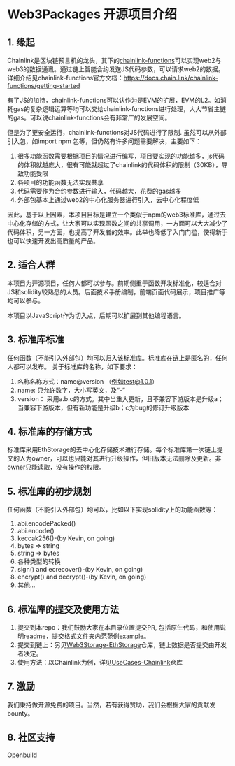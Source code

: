 # Web3Packages 开源项目介绍

## 1. 缘起
Chainlink是区块链预言机的龙头，其下的[chainlink-functions](https://docs.chain.link/chainlink-functions/getting-started)可以实现web2与web3的数据通讯。通过链上智能合约发送JS代码参数，可以请求web2的数据。详细介绍见chainlink-functions官方文档：https://docs.chain.link/chainlink-functions/getting-started

有了JS的加持，chainlink-functions可以认作为是EVM的扩展，EVM的L2。如消耗gas的复杂逻辑运算等均可以交给chainlink-functions进行处理，大大节省主链的gas。可以说chainlink-functions会有非常广的发展空间。

但是为了更安全运行，chainlink-functions对JS代码进行了限制. 虽然可以从外部引入包，如import npm 包等，但仍然有许多问题需要解决，主要如下：

1. 很多功能函数需要根据项目的情况进行编写，项目要实现的功能越多，js代码的体积就越庞大，很有可能就超过了chainlink的代码体积的限制（30KB），导致功能受限
2. 各项目的功能函数无法实现共享
3. 代码需要作为合约参数进行输入，代码越大，花费的gas越多
4. 外部包基本上通过web2的中心化服务器进行引入，去中心化程度低


因此，基于以上因素，本项目目标是建立一个类似于npm的web3标准库，通过去中心化存储的方式，让大家可以实现函数之间的共享调用，一方面可以大大减少了代码体积，另一方面，也提高了开发者的效率。此举也降低了入门门槛，使得新手也可以快速开发出高质量的产品。

## 2. 适合人群
本项目为开源项目，任何人都可以参与。前期侧重于函数开发标准化，较适合对JS和solidity较熟悉的人员。后面技术手册编制，前端页面代码展示，项目推广等均可以参与。

本项目以JavaScript作为切入点，后期可以扩展到其他编程语言。


## 3. 标准库标准
任何函数（不能引入外部包）均可以归入该标准库。标准库在链上是匿名的，任何人都可以发布。
关于标准库的名称，如下要求：

1. 名称名称方式：name@version （例如test@1.0.1）
2. name: 只允许数字，大小写英文，及“-”
3. version： 采用a.b.c的方式。其中当重大更新，且不兼容下游版本是升级a；当兼容下游版本，但有新功能是升级b；c为bug的修订升级版本


## 4. 标准库的存储方式
标准库采用EthStorage的去中心化存储技术进行存储。每个标准库第一次链上提交的人为owner，可以也只能对其进行升级操作，但旧版本无法删除及更新。非owner只能读取，没有操作的权限。

## 5. 标准库的初步规划
任何函数（不能引入外部包）均可以，比如以下实现solidity上的功能函数等：
1. abi.encodePacked()
2. abi.encode()
3. keccak256()-(by Kevin, on going)
4. bytes => string
5. string => bytes
6. 各种类型的转换
7. sign() and ecrecover()-(by Kevin, on going)
8. encrypt() and decrypt()-(by Kevin, on going)
9. 其他...


## 6. 标准库的提交及使用方法
1. 提交到本repo：我们鼓励大家在本目录位置提交PR, 包括原生代码，和使用说明readme，提交格式文件夹内范范例[example](https://github.com/Web3Packages/Web3Files/JavaScript/example)。
2. 提交到链上：另见[Web3Storage-EthStorage](https://github.com/Web3Packages/Web3Storage-EthStorage)仓库，链上数据是否提交由开发者决定。
3. 使用方法：以Chainlink为例，详见[UseCases-Chainlink](https://github.com/Web3Packages/UseCases-Chainlink)仓库


## 7. 激励
我们秉持做开源免费的项目。当然，若有获得赞助，我们会根据大家的贡献发bounty。

## 8. 社区支持
Openbuild
